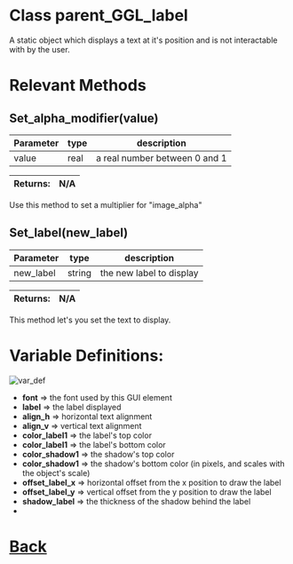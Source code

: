 # Class parent_GGL_label

A static object which displays a text at it's position and is not interactable with by the user.

# Relevant Methods

## Set_alpha_modifier(value)

| Parameter   |  type   |              description                   |
|--           |       --|--                                          |
|   value      | real  |           a real number between 0 and 1     |

| Returns:  | N/A |
|--         |                             --|

Use this method to set a multiplier for "image_alpha"

## Set_label(new_label)

| Parameter   |  type   |              description                   |
|--           |       --|--                                          |
|   new_label      | string  |  the new label to display    |

| Returns:  | N/A |
|--         |                             --|

This method let's you set the text to display.

# Variable Definitions:

![var_def](https://github.com/Ced30/GML-GUI-Library-GGL-Documentation/blob/main/Images/API/GGL_instance/parent_GGL_label.png)

- **font**                => the font used by this GUI element
- **label**               => the label displayed
- **align_h**             => horizontal text alignment
- **align_v**             => vertical text alignment
- **color_label1**        => the label's top color
- **color_label1**        => the label's bottom color
- **color_shadow1**       => the shadow's top color
- **color_shadow1**       => the shadow's bottom color (in pixels, and scales with the object's scale)
- **offset_label_x**      => horizontal offset from the x position to draw the label
- **offset_label_y**      => vertical offset from the y position to draw the label	
- **shadow_label**        => the thickness of the shadow behind the label
- 
# [Back](https://github.com/Ced30/GML-GUI-Library-GGL-Documentation/blob/main/API/Instance%20Classes.md)
